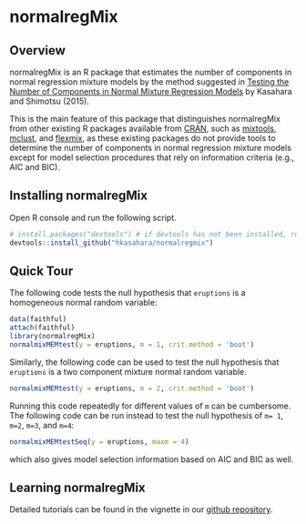 normalregMix
============================================

Overview
--------
normalregMix is an R package that estimates the number of components in normal regression mixture models by the method suggested in [Testing the Number of Components in Normal Mixture Regression Models](http://dx.doi.org/10.1080/01621459.2014.986272) by Kasahara and Shimotsu (2015). 

This is the main feature of this package that distinguishes normalregMix from other existing R packages available from [CRAN](http://CRAN.R-project.org/), such as [mixtools](https://cran.r-project.org/web/packages/mixtools/index.html), [mclust](https://cran.r-project.org/web/packages/mclust/index.html), and [flexmix](https://cran.r-project.org/web/packages/flexmix/index.html), as these existing packages do not provide tools to determine the number of components in normal regression mixture models except for model selection procedures that rely on information criteria (e.g., AIC and BIC).

Installing normalregMix
------------

Open R console and run the following script.
``` r
# install.packages("devtools") # if devtools has not been installed, run this line.
devtools::install_github("hkasahara/normalregmix")
```

Quick Tour
-----
The following code tests the null hypothesis that `eruptions` is a homogeneous normal random variable:
``` r
data(faithful)
attach(faithful)
library(normalregMix)
normalmixMEMtest(y = eruptions, m = 1, crit.method = 'boot')
```
Similarly, the following code can be used to test the null hypothesis that `eruptions` is a two component mixture normal random variable.
``` r
normalmixMEMtest(y = eruptions, m = 2, crit.method = 'boot')
```
Running this code repeatedly for different values of `m` can be cumbersome. The following code can be run instead to test the null hypothesis of `m= 1`, `m=2`, `m=3`, and `m=4`:
``` r
normalmixMEMtestSeq(y = eruptions, maxm = 4)
```
which also gives model selection information based on AIC and BIC as well.

Learning normalregMix
-----
Detailed tutorials can be found in the vignette in our [github repository](https://github.com/hkasahar/normalregMix/tree/master/vignettes).